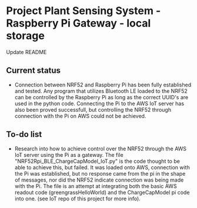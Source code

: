 # Project Plant Sensing System - Raspberry Pi Gateway - local storage
Update README

## Current status
- Connection between NRF52 and Raspberry Pi has been fully established and tested. Any program that utilizes Bluetooth LE loaded to the NRF52 can be controlled by the Raspberry Pi as long as the correct UUID's are used in the python code. Connecting the Pi to the AWS IoT server has also been proved successfull, but controlling the NRF52 through connection with the Pi on AWS could not be achieved.

## To-do list
- Research into how to achieve control over the NRF52 through the AWS IoT server using the Pi as a gateway. The file "NRF52Rpi_BLE_ChargeCapModel_IoT.py" is the code thought to be able to achieve this, but failed. It was loaded onto AWS, connection with the Pi was established, but no response came from the pi in the shape of messages, nor did the NRF52 indicate connection was being made with the Pi. The file is an attempt at integrating both the basic AWS readout code (greengrassHelloWorld) and the ChargeCapModel pi code into one. (see IoT repo of this project for more info).
